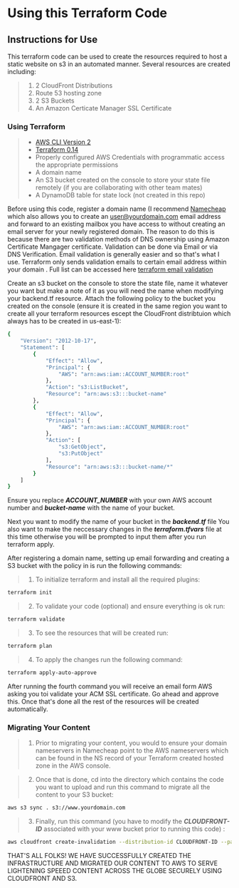 # Using this Terraform Code

## Instructions for Use

This terraform code can be used to create the resources required to host a static website on s3 in an automated manner. Several resources are created including:
> 1. 2 CloudFront Distributions
> 2. Route 53 hosting zone
> 3. 2 S3 Buckets
> 4. An Amazon Certicate Manager SSL Certificate

### Using Terraform

> * [AWS CLI Version 2](https://docs.aws.amazon.com/cli/latest/userguide/install-cliv2.html)
> * [Terraform 0.14](https://www.terraform.io/downloads.html)
> * Properly configured AWS Credentials with programmatic access the appropriate permissions
> * A domain name
> * An S3 bucket created on the console to store your state file remotely (if you are collaborating with other team mates)
> * A DynamoDB table for state lock (not created in this repo)

Before using this code, register a domain name (I recommend [Namecheap](https://namecheap.com) which also allows you to create an <user@yourdomain.com>
email address and forward to an existing mailbox you have access to without creating an email server for your newly registered domain.
The reason to do this is because there are two validation methods of DNS ownership using Amazon Certificate Mangager certificate.
Validation can be done via Email or via DNS Verification. Email validation is generally easier and so that's what I use. Terraform only sends validation
emails to certain email address within your domain . Full list can be accessed here [terraform email validation](https://registry.terraform.io/modules/terraform-aws-modules/acm/aws/latest/examples/complete-email-validation)

Create an s3 bucket on the console to store the state file, name it whatever you want but make a note of it as you will need the name when modifying your backend.tf resource. Attach the following
policy to the bucket you created on the console (ensure it is created in the same region you want to create all your terraform resources escept the CloudFront distribtuion which always has to be
created in us-east-1):

```bash
{
    "Version": "2012-10-17",
    "Statement": [
        {
            "Effect": "Allow",
            "Principal": {
                "AWS": "arn:aws:iam::ACCOUNT_NUMBER:root"
            },
            "Action": "s3:ListBucket",
            "Resource": "arn:aws:s3:::bucket-name"
        },
        {
            "Effect": "Allow",
            "Principal": {
                "AWS": "arn:aws:iam::ACCOUNT_NUMBER:root"
            },
            "Action": [
                "s3:GetObject",
                "s3:PutObject"
            ],
            "Resource": "arn:aws:s3:::bucket-name/*"
        }
    ]
}
```
Ensure you replace ***ACCOUNT_NUMBER*** with your own AWS account number and ***bucket-name*** with the name of your bucket.

Next you want to modify the name of your bucket in the ***backend.tf*** file 
You also want to make the neccessary changes in the ***terraform.tfvars*** file at this time otherwise you will be prompted to input them after
you run terraform apply.


After registering a domain name, setting up email forwarding and creating a S3 bucket with the policy in is run the following commands:

> 1. To initialize terraform and install all the required plugins:

```bash
terraform init
```

> 2. To validate your code (optional) and ensure everything is ok run:

```bash
terraform validate
```
> 3. To see the resources that will be created run:

```bash
terraform plan
```

> 4. To apply the changes run the following command:

```bash
terraform apply-auto-approve
```

After running the fourth command you will receive an email form AWS asking you toi validate your ACM SSL certificate. Go ahead and approve this. Once that's done all the rest of the resources will be created automatically.

### Migrating Your Content
> 1. Prior to migrating your content, you would to ensure your domain nameservers in Namecheap point to the AWS nameservers which can be found in the NS record of your Terraform created hosted zone in the AWS console.

> 2. Once that is done, cd into the directory which contains the code you want to upload and run this command to migrate all the content to your S3 bucket:

```bash
aws s3 sync . s3://www.yourdomain.com
```
> 3. Finally, run this command (you have to modify the ***CLOUDFRONT-ID*** associated with your www bucket prior to running this code) :

```bash
aws cloudfront create-invalidation --distribution-id CLOUDFRONT-ID --paths "/*";
```

THAT'S ALL FOLKS! WE HAVE SUCCESSFULLY CREATED THE INFRASTRUCTURE AND MIGRATED OUR CONTENT TO AWS TO SERVE LIGHTENING SPEEED CONTENT ACROSS THE GLOBE SECURELY USING CLOUDFRONT AND S3.

